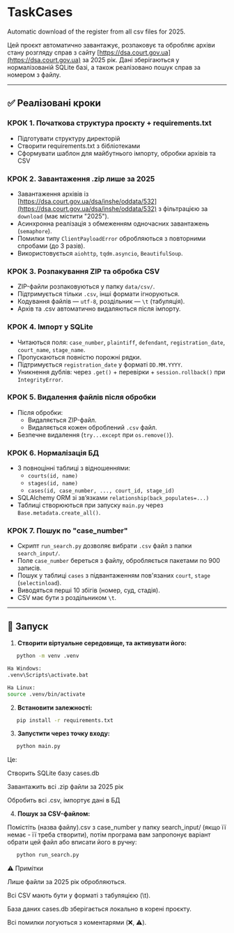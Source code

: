 # TaskCases
Automatic download of the register from all csv files for 2025.

Цей проєкт автоматично завантажує, розпаковує та обробляє архіви стану розгляду справ з сайту [https://dsa.court.gov.ua](https://dsa.court.gov.ua) за 2025 рік. Дані зберігаються у нормалізованій SQLite базі, а також реалізовано пошук справ за номером з файлу.


---

## ✅ Реалізовані кроки

### КРОК 1. Початкова структура проєкту + requirements.txt

- Підготувати структуру директорій
- Створити requirements.txt з бібліотеками
- Сформувати шаблон для майбутнього імпорту, обробки архівів та CSV

### КРОК 2. Завантаження .zip лише за 2025

- Завантаження архівів із [https://dsa.court.gov.ua/dsa/inshe/oddata/532](https://dsa.court.gov.ua/dsa/inshe/oddata/532) з фільтрацією за `download` (має містити "2025").
- Асинхронна реалізація з обмеженням одночасних завантажень (`semaphore`).
- Помилки типу `ClientPayloadError` обробляються з повторними спробами (до 3 разів).
- Використовується `aiohttp`, `tqdm.asyncio`, `BeautifulSoup`.

### КРОК 3. Розпакування ZIP та обробка CSV

- ZIP-файли розпаковуються у папку `data/csv/`.
- Підтримується тільки `.csv`, інші формати ігноруються.
- Кодування файлів — `utf-8`, роздільник — `\t` (табуляція).
- Архів та .csv автоматично видаляються після імпорту.

### КРОК 4. Імпорт у SQLite

- Читаються поля: `case_number`, `plaintiff`, `defendant`, `registration_date`, `court_name`, `stage_name`.
- Пропускаються повністю порожні рядки.
- Підтримується `registration_date` у форматі `DD.MM.YYYY`.
- Уникнення дублів: через `.get()` + перевірки + `session.rollback()` при `IntegrityError`.

### КРОК 5. Видалення файлів після обробки

- Після обробки:
  - Видаляється ZIP-файл.
  - Видаляється кожен оброблений `.csv` файл.
- Безпечне видалення (`try...except` при `os.remove()`).

### КРОК 6. Нормалізація БД

- 3 повноцінні таблиці з відношеннями:
  - `courts(id, name)`
  - `stages(id, name)`
  - `cases(id, case_number, ..., court_id, stage_id)`
- SQLAlchemy ORM зі зв’язками `relationship(back_populates=...)`
- Таблиці створюються при запуску `main.py` через `Base.metadata.create_all()`.

### КРОК 7. Пошук по "case_number"

- Скрипт `run_search.py` дозволяє вибрати `.csv` файл з папки `search_input/`.
- Поле `case_number` береться з файлу, обробляється пакетами по 900 записів.
- Пошук у таблиці `cases` з підвантаженням пов'язаних `court`, `stage` (`selectinload`).
- Виводяться перші 10 збігів (номер, суд, стадія).
- CSV має бути з роздільником `\t`.

---

## 🚀 Запуск

1. **Створити віртуальне середовище, та активувати його:**

```bash
   python -m venv .venv

На Windows:
.venv\Scripts\activate.bat

На Linux:
source .venv/bin/activate

```

2. **Встановити залежності:**

```bash
   pip install -r requirements.txt
```

3. **Запустити через точку входу:**

```bash
   python main.py
```

Це:

Створить SQLite базу cases.db

Завантажить всі .zip файли за 2025 рік

Обробить всі .csv, імпортує дані в БД

4. **Пошук за CSV-файлом:**

Помістіть (назва файлу).csv з case_number у папку search_input/ (якщо її немає - її треба створити), потім програма вам запропонує варіант обрати цей файл або вписати його в ручну:
```bash
   python run_search.py
```

⚠️ Примітки

Лише файли за 2025 рік обробляються.

Всі CSV мають бути у форматі з табуляцією (\t).

База даних cases.db зберігається локально в корені проєкту.

Всі помилки логуються з коментарями (❌, ⚠️).
